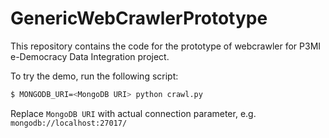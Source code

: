 # GenericWebCrawlerPrototype

This repository contains the code for the prototype of webcrawler for P3MI e-Democracy Data Integration project.

To try the demo, run the following script:
```bash
$ MONGODB_URI=<MongoDB URI> python crawl.py
```
Replace `MongoDB URI` with actual connection parameter, e.g. `mongodb://localhost:27017/`
